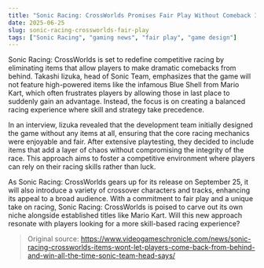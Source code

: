 ```yaml
---
title: "Sonic Racing: CrossWorlds Promises Fair Play Without Comeback Items"
date: 2025-06-25
slug: sonic-racing-crossworlds-fair-play
tags: ["Sonic Racing", "gaming news", "fair play", "game design"]
---
```


Sonic Racing: CrossWorlds is set to redefine competitive racing by eliminating items that allow players to make dramatic comebacks from behind. Takashi Iizuka, head of Sonic Team, emphasizes that the game will not feature high-powered items like the infamous Blue Shell from Mario Kart, which often frustrates players by allowing those in last place to suddenly gain an advantage. Instead, the focus is on creating a balanced racing experience where skill and strategy take precedence.

In an interview, Iizuka revealed that the development team initially designed the game without any items at all, ensuring that the core racing mechanics were enjoyable and fair. After extensive playtesting, they decided to include items that add a layer of chaos without compromising the integrity of the race. This approach aims to foster a competitive environment where players can rely on their racing skills rather than luck.

As Sonic Racing: CrossWorlds gears up for its release on September 25, it will also introduce a variety of crossover characters and tracks, enhancing its appeal to a broad audience. With a commitment to fair play and a unique take on racing, Sonic Racing: CrossWorlds is poised to carve out its own niche alongside established titles like Mario Kart. Will this new approach resonate with players looking for a more skill-based racing experience?

> Original source: https://www.videogameschronicle.com/news/sonic-racing-crossworlds-items-wont-let-players-come-back-from-behind-and-win-all-the-time-sonic-team-head-says/